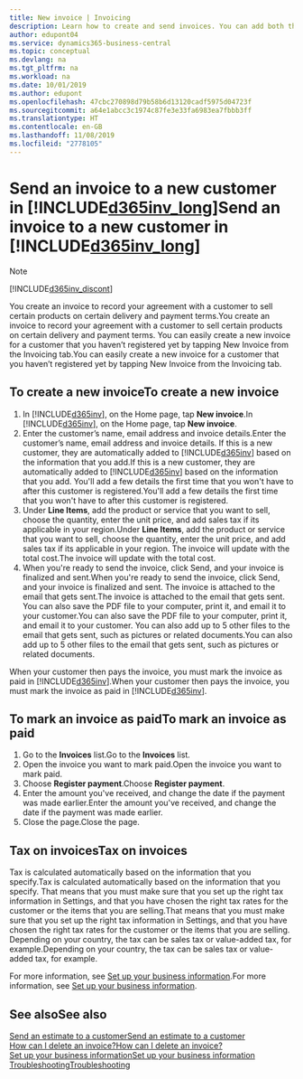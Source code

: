 ```yaml
---
title: New invoice | Invoicing
description: Learn how to create and send invoices. You can add both the customer and the product or service on the fly, or choose from a list.
author: edupont04
ms.service: dynamics365-business-central
ms.topic: conceptual
ms.devlang: na
ms.tgt_pltfrm: na
ms.workload: na
ms.date: 10/01/2019
ms.author: edupont
ms.openlocfilehash: 47cbc270898d79b58b6d13120cadf5975d04723f
ms.sourcegitcommit: a64e1abcc3c1974c87fe3e33fa6983ea7fbbb3ff
ms.translationtype: HT
ms.contentlocale: en-GB
ms.lasthandoff: 11/08/2019
ms.locfileid: "2778105"
---
```

# <a name="send-an-invoice-to-a-new-customer-in-included365inv_longincludesd365inv_longmd"></a><span data-ttu-id="421a5-104">Send an invoice to a new customer in [!INCLUDE[d365inv_long](includes/d365inv_long.md)]</span><span class="sxs-lookup"><span data-stu-id="421a5-104">Send an invoice to a new customer in [!INCLUDE[d365inv_long](includes/d365inv_long.md)]</span></span>
> [!Note]
> [!INCLUDE[d365inv_discont](includes/d365inv_discont.md)]

<span data-ttu-id="421a5-105">You create an invoice to record your agreement with a customer to sell certain products on certain delivery and payment terms.</span><span class="sxs-lookup"><span data-stu-id="421a5-105">You create an invoice to record your agreement with a customer to sell certain products on certain delivery and payment terms.</span></span> <span data-ttu-id="421a5-106">You can easily create a new invoice for a customer that you haven’t registered yet by tapping New Invoice from the Invoicing tab.</span><span class="sxs-lookup"><span data-stu-id="421a5-106">You can easily create a new invoice for a customer that you haven’t registered yet by tapping New Invoice from the Invoicing tab.</span></span>  

## <a name="to-create-a-new-invoice"></a><span data-ttu-id="421a5-107">To create a new invoice</span><span class="sxs-lookup"><span data-stu-id="421a5-107">To create a new invoice</span></span>
1. <span data-ttu-id="421a5-108">In [!INCLUDE[d365inv](includes/d365inv.md)], on the Home page, tap **New invoice**.</span><span class="sxs-lookup"><span data-stu-id="421a5-108">In [!INCLUDE[d365inv](includes/d365inv.md)], on the Home page, tap **New invoice**.</span></span>
2. <span data-ttu-id="421a5-109">Enter the customer’s name, email address and invoice details.</span><span class="sxs-lookup"><span data-stu-id="421a5-109">Enter the customer’s name, email address and invoice details.</span></span> <span data-ttu-id="421a5-110">If this is a new customer, they are automatically added to [!INCLUDE[d365inv](includes/d365inv.md)] based on the information that you add.</span><span class="sxs-lookup"><span data-stu-id="421a5-110">If this is a new customer, they are automatically added to [!INCLUDE[d365inv](includes/d365inv.md)] based on the information that you add.</span></span> <span data-ttu-id="421a5-111">You'll add a few details the first time that you won't have to after this customer is registered.</span><span class="sxs-lookup"><span data-stu-id="421a5-111">You'll add a few details the first time that you won't have to after this customer is registered.</span></span>  
3. <span data-ttu-id="421a5-112">Under **Line Items**, add the product or service that you want to sell, choose the quantity, enter the unit price, and add sales tax if its applicable in your region.</span><span class="sxs-lookup"><span data-stu-id="421a5-112">Under **Line Items**, add the product or service that you want to sell, choose the quantity, enter the unit price, and add sales tax if its applicable in your region.</span></span> <span data-ttu-id="421a5-113">The invoice will update with the total cost.</span><span class="sxs-lookup"><span data-stu-id="421a5-113">The invoice will update with the total cost.</span></span>  
4. <span data-ttu-id="421a5-114">When you're ready to send the invoice, click Send, and your invoice is finalized and sent.</span><span class="sxs-lookup"><span data-stu-id="421a5-114">When you're ready to send the invoice, click Send, and your invoice is finalized and sent.</span></span> <span data-ttu-id="421a5-115">The invoice is attached to the email that gets sent.</span><span class="sxs-lookup"><span data-stu-id="421a5-115">The invoice is attached to the email that gets sent.</span></span> <span data-ttu-id="421a5-116">You can also save the PDF file to your computer, print it, and email it to your customer.</span><span class="sxs-lookup"><span data-stu-id="421a5-116">You can also save the PDF file to your computer, print it, and email it to your customer.</span></span> <span data-ttu-id="421a5-117">You can also add up to 5 other files to the email that gets sent, such as pictures or related documents.</span><span class="sxs-lookup"><span data-stu-id="421a5-117">You can also add up to 5 other files to the email that gets sent, such as pictures or related documents.</span></span>  

<span data-ttu-id="421a5-118">When your customer then pays the invoice, you must mark the invoice as paid in [!INCLUDE[d365inv](includes/d365inv.md)].</span><span class="sxs-lookup"><span data-stu-id="421a5-118">When your customer then pays the invoice, you must mark the invoice as paid in [!INCLUDE[d365inv](includes/d365inv.md)].</span></span>

## <a name="to-mark-an-invoice-as-paid"></a><span data-ttu-id="421a5-119">To mark an invoice as paid</span><span class="sxs-lookup"><span data-stu-id="421a5-119">To mark an invoice as paid</span></span>

1. <span data-ttu-id="421a5-120">Go to the **Invoices** list.</span><span class="sxs-lookup"><span data-stu-id="421a5-120">Go to the **Invoices** list.</span></span>  
2. <span data-ttu-id="421a5-121">Open the invoice you want to mark paid.</span><span class="sxs-lookup"><span data-stu-id="421a5-121">Open the invoice you want to mark paid.</span></span>  
3. <span data-ttu-id="421a5-122">Choose **Register payment**.</span><span class="sxs-lookup"><span data-stu-id="421a5-122">Choose **Register payment**.</span></span>  
4. <span data-ttu-id="421a5-123">Enter the amount you've received, and change the date if the payment was made earlier.</span><span class="sxs-lookup"><span data-stu-id="421a5-123">Enter the amount you've received, and change the date if the payment was made earlier.</span></span>  
5. <span data-ttu-id="421a5-124">Close the page.</span><span class="sxs-lookup"><span data-stu-id="421a5-124">Close the page.</span></span>  

## <a name="tax-on-invoices"></a><span data-ttu-id="421a5-125">Tax on invoices</span><span class="sxs-lookup"><span data-stu-id="421a5-125">Tax on invoices</span></span>
<span data-ttu-id="421a5-126">Tax is calculated automatically based on the information that you specify.</span><span class="sxs-lookup"><span data-stu-id="421a5-126">Tax is calculated automatically based on the information that you specify.</span></span> <span data-ttu-id="421a5-127">That means that you must make sure that you set up the right tax information in Settings, and that you have chosen the right tax rates for the customer or the items that you are selling.</span><span class="sxs-lookup"><span data-stu-id="421a5-127">That means that you must make sure that you set up the right tax information in Settings, and that you have chosen the right tax rates for the customer or the items that you are selling.</span></span> <span data-ttu-id="421a5-128">Depending on your country, the tax can be sales tax or value-added tax, for example.</span><span class="sxs-lookup"><span data-stu-id="421a5-128">Depending on your country, the tax can be sales tax or value-added tax, for example.</span></span>

<span data-ttu-id="421a5-129">For more information, see [Set up your business information](set-up-business-profile.md).</span><span class="sxs-lookup"><span data-stu-id="421a5-129">For more information, see [Set up your business information](set-up-business-profile.md).</span></span>

## <a name="see-also"></a><span data-ttu-id="421a5-130">See also</span><span class="sxs-lookup"><span data-stu-id="421a5-130">See also</span></span>
[<span data-ttu-id="421a5-131">Send an estimate to a customer</span><span class="sxs-lookup"><span data-stu-id="421a5-131">Send an estimate to a customer</span></span>](send-estimate.md)  
[<span data-ttu-id="421a5-132">How can I delete an invoice?</span><span class="sxs-lookup"><span data-stu-id="421a5-132">How can I delete an invoice?</span></span>](about-troubleshooting.md#how-can-i-delete-an-invoice)  
[<span data-ttu-id="421a5-133">Set up your business information</span><span class="sxs-lookup"><span data-stu-id="421a5-133">Set up your business information</span></span>](set-up-business-profile.md)  
[<span data-ttu-id="421a5-134">Troubleshooting</span><span class="sxs-lookup"><span data-stu-id="421a5-134">Troubleshooting</span></span>](about-troubleshooting.md)  
